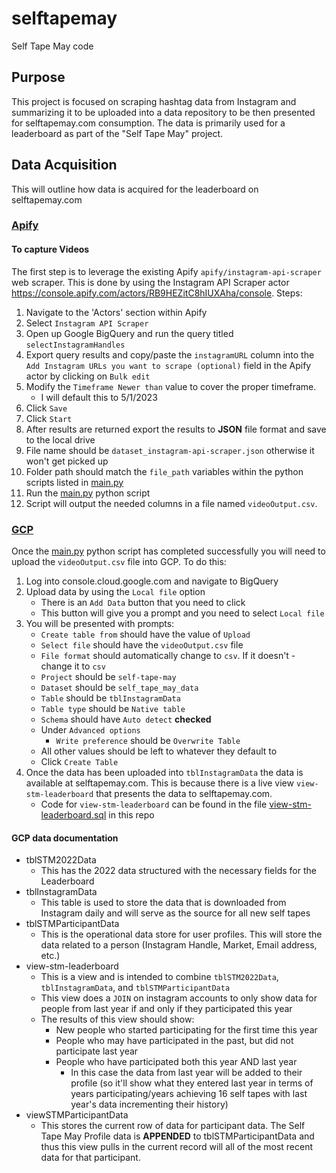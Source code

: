 # selftapemay
Self Tape May code

## Purpose
This project is focused on scraping hashtag data from Instagram and summarizing it to be uploaded into a data repository to be then presented for selftapemay.com consumption.  The data is primarily used for a leaderboard as part of the "Self Tape May" project.

## Data Acquisition
This will outline how data is acquired for the leaderboard on selftapemay.com

### [Apify](https://console.apify.com/)
#### To capture Videos
The first step is to leverage the existing Apify `apify/instagram-api-scraper` web scraper.  This is done by using the Instagram API Scraper actor https://console.apify.com/actors/RB9HEZitC8hIUXAha/console.
Steps:
1) Navigate to the 'Actors' section within Apify
2) Select `Instagram API Scraper`
3) Open up Google BigQuery and run the query titled `selectInstagramHandles`
4) Export query results and copy/paste the `instagramURL` column into the `Add Instagram URLs you want to scrape (optional)` field in the Apify actor by clicking on `Bulk edit`
4) Modify the `Timeframe Newer than` value to cover the proper timeframe.
    - I will default this to 5/1/2023
5) Click `Save`
6) Click `Start`
7) After results are returned export the results to **JSON** file format and save to the local drive
8) File name should be `dataset_instagram-api-scraper.json` otherwise it won't get picked up
9) Folder path should match the `file_path` variables within the python scripts listed in [main.py](https://github.com/JHGelpi/selftapemay/blob/main/main.py)
10) Run the [main.py](https://github.com/JHGelpi/selftapemay/blob/main/main.py) python script
11) Script will output the needed columns in a file named `videoOutput.csv`.

### [GCP](https://console.cloud.google.com/bigquery?project=self-tape-may)
Once the [main.py](https://github.com/JHGelpi/selftapemay/blob/main/main.py) python script has completed successfully you will need to upload the `videoOutput.csv` file into GCP.  To do this:
1) Log into console.cloud.google.com and navigate to BigQuery
2) Upload data by using the `Local file` option
    - There is an `Add Data` button that you need to click
    - This button will give you a prompt and you need to select `Local file`
4) You will be presented with prompts:
    - `Create table from` should have the value of `Upload`
    - `Select file` should have the `videoOutput.csv` file
    - `File format` should automatically change to `csv`.  If it doesn't - change it to `csv`
    - `Project` should be `self-tape-may`
    - `Dataset` should be `self_tape_may_data`
    - `Table` should be `tblInstagramData`
    - `Table type` should be `Native table`
    - `Schema` should have `Auto detect` **checked**
    - Under `Advanced options`
      - `Write preference` should be `Overwrite Table`
    - All other values should be left to whatever they default to
    - Click `Create Table`
5) Once the data has been uploaded into `tblInstagramData` the data is available at selftapemay.com.  This is because there is a live view `view-stm-leaderboard` that presents the data to selftapemay.com.
    - Code for `view-stm-leaderboard` can be found in the file [view-stm-leaderboard.sql](https://github.com/JHGelpi/selftapemay/blob/main/view-stm-leaderboard.sql) in this repo 
#### GCP data documentation
- tblSTM2022Data
    - This has the 2022 data structured with the necessary fields for the Leaderboard
- tblInstagramData
    - This table is used to store the data that is downloaded from Instagram daily and will serve as the source for all new self tapes
- tblSTMParticipantData
    - This is the operational data store for user profiles.  This will store the data related to a person (Instagram Handle, Market, Email address, etc.)
- view-stm-leaderboard
    - This is a view and is intended to combine `tblSTM2022Data`, `tblInstagramData`, and `tblSTMParticipantData`
    - This view does a `JOIN` on instagram accounts to only show data for people from last year if and only if they participated this year
    - The results of this view should show:
        - New people who started participating for the first time this year
        - People who may have participated in the past, but did not participate last year
        - People who have participated both this year AND last year
            - In this case the data from last year will be added to their profile (so it'll show what they entered last year in terms of years participating/years achieving 16 self tapes with last year's data incrementing their history)
- viewSTMParticipantData
    - This stores the current row of data for participant data.  The Self Tape May Profile data is **APPENDED** to tblSTMParticipantData and thus this view pulls in the current record will all of the most recent data for that participant.
